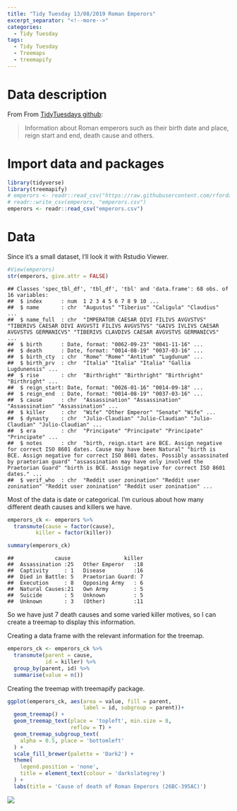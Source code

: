 ```yaml
---
title: "Tidy Tuesday 13/08/2019 Roman Emperors"
excerpt_separator: "<!--more-->"
categories:
  - Tidy Tuesday
tags:
  - Tidy Tuesday
  - Treemaps
  - treemapify
---
```


# Data description

From From [TidyTuesdays
github](https://github.com/rfordatascience/tidytuesday/tree/master/data/2019/2019-08-13):

> Information about Roman emperors such as their birth date and place,
> reign start and end, death cause and others.

# Import data and packages

``` r
library(tidyverse)
library(treemapify)
# emperors <- readr::read_csv("https://raw.githubusercontent.com/rfordatascience/tidytuesday/master/data/2019/2019-08-13/emperors.csv")
# readr::write_csv(emperors, "emperors.csv")
emperors <- readr::read_csv("emperors.csv")
```

# Data

Since it’s a small dataset, I’ll look it with Rstudio Viewer.

``` r
#View(emperors)
str(emperors, give.attr = FALSE)
```

    ## Classes 'spec_tbl_df', 'tbl_df', 'tbl' and 'data.frame': 68 obs. of  16 variables:
    ##  $ index      : num  1 2 3 4 5 6 7 8 9 10 ...
    ##  $ name       : chr  "Augustus" "Tiberius" "Caligula" "Claudius" ...
    ##  $ name_full  : chr  "IMPERATOR CAESAR DIVI FILIVS AVGVSTVS" "TIBERIVS CAESAR DIVI AVGVSTI FILIVS AVGVSTVS" "GAIVS IVLIVS CAESAR AVGVSTVS GERMANICVS" "TIBERIVS CLAVDIVS CAESAR AVGVSTVS GERMANICVS" ...
    ##  $ birth      : Date, format: "0062-09-23" "0041-11-16" ...
    ##  $ death      : Date, format: "0014-08-19" "0037-03-16" ...
    ##  $ birth_cty  : chr  "Rome" "Rome" "Antitum" "Lugdunum" ...
    ##  $ birth_prv  : chr  "Italia" "Italia" "Italia" "Gallia Lugdunensis" ...
    ##  $ rise       : chr  "Birthright" "Birthright" "Birthright" "Birthright" ...
    ##  $ reign_start: Date, format: "0026-01-16" "0014-09-18" ...
    ##  $ reign_end  : Date, format: "0014-08-19" "0037-03-16" ...
    ##  $ cause      : chr  "Assassination" "Assassination" "Assassination" "Assassination" ...
    ##  $ killer     : chr  "Wife" "Other Emperor" "Senate" "Wife" ...
    ##  $ dynasty    : chr  "Julio-Claudian" "Julio-Claudian" "Julio-Claudian" "Julio-Claudian" ...
    ##  $ era        : chr  "Principate" "Principate" "Principate" "Principate" ...
    ##  $ notes      : chr  "birth, reign.start are BCE. Assign negative for correct ISO 8601 dates. Cause may have been Natural" "birth is BCE. Assign negative for correct ISO 8601 dates. Possibly assassinated by praetorian guard" "assassination may have only involved the Praetorian Guard" "birth is BCE. Assign negative for correct ISO 8601 dates." ...
    ##  $ verif_who  : chr  "Reddit user zonination" "Reddit user zonination" "Reddit user zonination" "Reddit user zonination" ...

Most of the data is date or categorical. I’m curious about how many
different death causes and killers we have.

``` r
emperors_ck <- emperors %>%
  transmute(cause = factor(cause),
         killer = factor(killer))

summary(emperors_ck)
```

    ##             cause                 killer  
    ##  Assassination :25   Other Emperor   :18  
    ##  Captivity     : 1   Disease         :16  
    ##  Died in Battle: 5   Praetorian Guard: 7  
    ##  Execution     : 8   Opposing Army   : 6  
    ##  Natural Causes:21   Own Army        : 5  
    ##  Suicide       : 5   Unknown         : 5  
    ##  Unknown       : 3   (Other)         :11

So we have just 7 death causes and some varied killer motives, so I can
create a treemap to display this information.

Creating a data frame with the relevant information for the treemap.

``` r
emperors_ck <- emperors_ck %>%
  transmute(parent = cause,
            id = killer) %>%
  group_by(parent, id) %>%
  summarise(value = n())
```

Creating the treemap with treemapify package.

``` r
ggplot(emperors_ck, aes(area = value, fill = parent,
                        label = id, subgroup = parent))+
  geom_treemap() +
  geom_treemap_text(place = 'topleft', min.size = 8,
                    reflow = T) +
  geom_treemap_subgroup_text(
    alpha = 0.5, place = 'bottomleft'
  ) +
  scale_fill_brewer(palette = 'Dark2') +
  theme(
    legend.position = 'none',
    title = element_text(colour = 'darkslategrey')
  ) +
  labs(title = 'Cause of death of Roman Emperors (26BC-395AC)')
```

![](./assets/images/rem_treemap-1.png)
